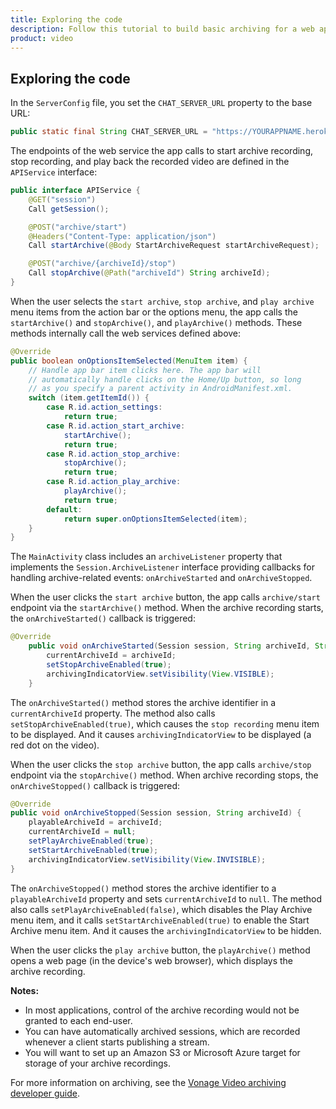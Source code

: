 ```yaml
---
title: Exploring the code
description: Follow this tutorial to build basic archiving for a web application from scratch using the Vonage Video API. It is the quickest way to build a proof of concept for this functionality on the Vonage Video API platform.
product: video 
---
```


## Exploring the code

In the `ServerConfig` file, you set the `CHAT_SERVER_URL` property to the base URL:

```java
public static final String CHAT_SERVER_URL = "https://YOURAPPNAME.herokuapp.com";
```

The endpoints of the web service the app calls to start archive recording, stop recording, and play back the recorded video are defined in the `APIService` interface:

```java
public interface APIService {
    @GET("session")
    Call getSession();

    @POST("archive/start")
    @Headers("Content-Type: application/json")
    Call startArchive(@Body StartArchiveRequest startArchiveRequest);

    @POST("archive/{archiveId}/stop")
    Call stopArchive(@Path("archiveId") String archiveId);
}
```

When the user selects the `start archive`, `stop archive`, and `play archive` menu items from the action bar or the options menu, the app calls the `startArchive()` and `stopArchive()`, and `playArchive()` methods. These methods internally call the web services defined above:

```java
@Override
public boolean onOptionsItemSelected(MenuItem item) {
    // Handle app bar item clicks here. The app bar will
    // automatically handle clicks on the Home/Up button, so long
    // as you specify a parent activity in AndroidManifest.xml.
    switch (item.getItemId()) {
        case R.id.action_settings:
            return true;
        case R.id.action_start_archive:
            startArchive();
            return true;
        case R.id.action_stop_archive:
            stopArchive();
            return true;
        case R.id.action_play_archive:
            playArchive();
            return true;
        default:
            return super.onOptionsItemSelected(item);
    }
}
```

The `MainActivity` class includes an `archiveListener` property that implements the `Session.ArchiveListener` interface providing callbacks for handling archive-related events: `onArchiveStarted` and `onArchiveStopped`.

When the user clicks the `start archive` button, the app calls `archive/start` endpoint via the `startArchive()` method. When the archive recording starts, the `onArchiveStarted()` callback is triggered:

```java
@Override
    public void onArchiveStarted(Session session, String archiveId, String archiveName) {
        currentArchiveId = archiveId;
        setStopArchiveEnabled(true);
        archivingIndicatorView.setVisibility(View.VISIBLE);
    }
```

The `onArchiveStarted()` method stores the archive identifier in a `currentArchiveId` property. The method also calls `setStopArchiveEnabled(true)`, which causes the `stop recording` menu item to be displayed. And it causes `archivingIndicatorView` to be displayed (a red dot on the video).

When the user clicks the `stop archive` button, the app calls `archive/stop` endpoint via the `stopArchive()` method. When archive recording stops, the `onArchiveStopped()` callback is triggered:

```java
@Override
public void onArchiveStopped(Session session, String archiveId) {
    playableArchiveId = archiveId;
    currentArchiveId = null;
    setPlayArchiveEnabled(true);
    setStartArchiveEnabled(true);
    archivingIndicatorView.setVisibility(View.INVISIBLE);
}
```

The `onArchiveStopped()` method stores the archive identifier to a `playableArchiveId` property and sets `currentArchiveId` to `null`. The method also calls `setPlayArchiveEnabled(false)`, which disables the Play Archive menu item, and it calls `setStartArchiveEnabled(true)` to enable the Start Archive menu item. And it causes the `archivingIndicatorView` to be hidden.

When the user clicks the `play archive` button, the `playArchive()` method opens a web page (in the device's web browser), which displays the archive recording.

**Notes:**

* In most applications, control of the archive recording would not be granted to each end-user.
* You can have automatically archived sessions, which are recorded whenever a client starts publishing a stream.
* You will want to set up an Amazon S3 or Microsoft Azure target for storage of your archive recordings.

For more information on archiving, see the [Vonage Video archiving developer guide](/video/guides/archiving/overview).

